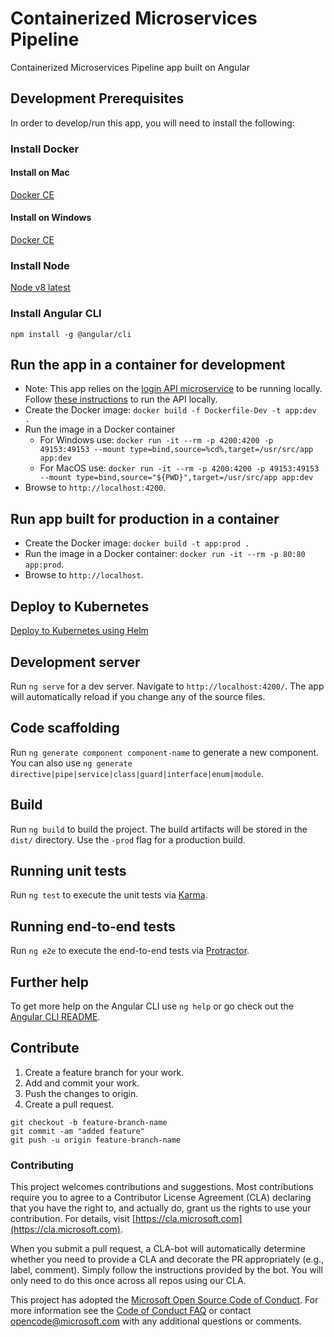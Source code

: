 # Containerized Microservices Pipeline

Containerized Microservices Pipeline app built on Angular

## Development Prerequisites

In order to develop/run this app, you will need to install the following:

### Install Docker

#### Install on Mac

[Docker CE](https://docs.docker.com/docker-for-mac/install/)

#### Install on Windows

[Docker CE](https://docs.docker.com/docker-for-windows/install/)

### Install Node

[Node v8 latest](https://nodejs.org/en/)

### Install Angular CLI

```npm install -g @angular/cli```

## Run the app in a container for development

- Note: This app relies on the [login API microservice](https://github.com/Microsoft/containerized-microservices-pipeline-service) to be running locally. Follow [these instructions](https://github.com/Microsoft/containerized-microservices-pipeline-service#run-the-login-service-in-a-container) to run the API locally.
- Create the Docker image: `docker build -f Dockerfile-Dev -t app:dev .`
- Run the image in a Docker container
  - For Windows use: `docker run -it --rm -p 4200:4200 -p 49153:49153 --mount type=bind,source=%cd%,target=/usr/src/app app:dev`
  - For MacOS use: `docker run -it --rm -p 4200:4200 -p 49153:49153 --mount type=bind,source="${PWD}",target=/usr/src/app app:dev`
- Browse to `http://localhost:4200`.

## Run app built for production in a container

- Create the Docker image: `docker build -t app:prod .`
- Run the image in a Docker container: `docker run -it --rm -p 80:80 app:prod`.
- Browse to `http://localhost`.

## Deploy to Kubernetes

[Deploy to Kubernetes using Helm](/charts/login-app/README.md)

## Development server

Run `ng serve` for a dev server. Navigate to `http://localhost:4200/`. The app will automatically reload if you change any of the source files.

## Code scaffolding

Run `ng generate component component-name` to generate a new component. You can also use `ng generate directive|pipe|service|class|guard|interface|enum|module`.

## Build

Run `ng build` to build the project. The build artifacts will be stored in the `dist/` directory. Use the `-prod` flag for a production build.

## Running unit tests

Run `ng test` to execute the unit tests via [Karma](https://karma-runner.github.io).

## Running end-to-end tests

Run `ng e2e` to execute the end-to-end tests via [Protractor](http://www.protractortest.org/).

## Further help

To get more help on the Angular CLI use `ng help` or go check out the [Angular CLI README](https://github.com/angular/angular-cli/blob/master/README.md).

## Contribute

1. Create a feature branch for your work.
2. Add and commit your work.
3. Push the changes to origin.
4. Create a pull request.

```
git checkout -b feature-branch-name
git commit -am "added feature"
git push -u origin feature-branch-name
```

### Contributing

This project welcomes contributions and suggestions.  Most contributions require you to agree to a
Contributor License Agreement (CLA) declaring that you have the right to, and actually do, grant us
the rights to use your contribution. For details, visit [https://cla.microsoft.com](https://cla.microsoft.com).

When you submit a pull request, a CLA-bot will automatically determine whether you need to provide
a CLA and decorate the PR appropriately (e.g., label, comment). Simply follow the instructions
provided by the bot. You will only need to do this once across all repos using our CLA.

This project has adopted the [Microsoft Open Source Code of Conduct](https://opensource.microsoft.com/codeofconduct/).
For more information see the [Code of Conduct FAQ](https://opensource.microsoft.com/codeofconduct/faq/) or
contact [opencode@microsoft.com](mailto:opencode@microsoft.com) with any additional questions or comments.
